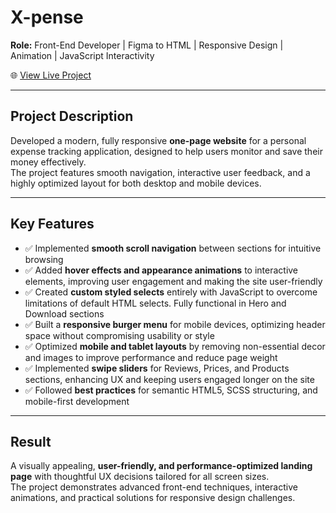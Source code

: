 # X-pense

**Role:** Front-End Developer | Figma to HTML | Responsive Design | Animation | JavaScript Interactivity

🌐 [View Live Project](https://oleksandrmul.github.io/xpense/)

---

## Project Description
Developed a modern, fully responsive **one-page website** for a personal expense tracking application, designed to help users monitor and save their money effectively.  
The project features smooth navigation, interactive user feedback, and a highly optimized layout for both desktop and mobile devices.

---

## Key Features
- ✅ Implemented **smooth scroll navigation** between sections for intuitive browsing  
- ✅ Added **hover effects and appearance animations** to interactive elements, improving user engagement and making the site user-friendly  
- ✅ Created **custom styled selects** entirely with JavaScript to overcome limitations of default HTML selects. Fully functional in Hero and Download sections  
- ✅ Built a **responsive burger menu** for mobile devices, optimizing header space without compromising usability or style  
- ✅ Optimized **mobile and tablet layouts** by removing non-essential decor and images to improve performance and reduce page weight  
- ✅ Implemented **swipe sliders** for Reviews, Prices, and Products sections, enhancing UX and keeping users engaged longer on the site  
- ✅ Followed **best practices** for semantic HTML5, SCSS structuring, and mobile-first development

---

## Result
A visually appealing, **user-friendly, and performance-optimized landing page** with thoughtful UX decisions tailored for all screen sizes.  
The project demonstrates advanced front-end techniques, interactive animations, and practical solutions for responsive design challenges.
